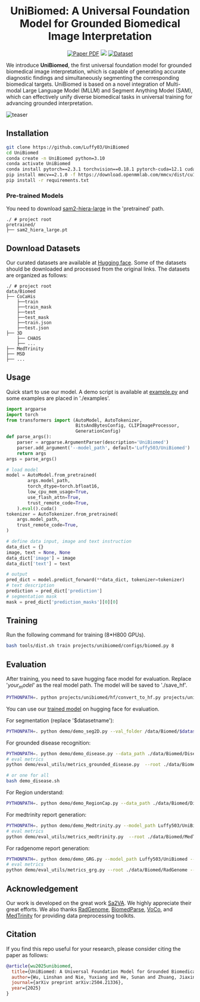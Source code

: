 <div align="center">
<h1>UniBiomed: A Universal Foundation Model for Grounded Biomedical Image Interpretation</h1>

<a href="https://arxiv.org/abs/2504.21336"><img src='https://img.shields.io/badge/arXiv-Preprint-red' alt='Paper PDF'></a>
<a href='https://huggingface.co/Luffy503/UniBiomed'><img src='https://img.shields.io/badge/%F0%9F%A4%97%20Hugging%20Face-Models-blue'></a>
<a href='https://huggingface.co/datasets/Luffy503/UniBiomed'><img src='https://img.shields.io/badge/%F0%9F%A4%97%20Hugging%20Face-Dataset-green' alt='Dataset'></a>
</div>

We introduce **UniBiomed**, the first universal foundation model for grounded biomedical image interpretation, which is capable of generating accurate diagnostic findings and simultaneously segmenting the corresponding biomedical targets. UniBiomed is based on a novel integration of Multi-modal Large Language Model (MLLM) and Segment Anything Model (SAM), which can effectively unify diverse biomedical tasks in universal training for advancing grounded interpretation.

![teaser](assets/fig1.png)

[//]: # (## News)

[//]: # ()
[//]: # (- **2025-04-30:** Paper, code, models, and datasets are released.)

## Installation
```bash
git clone https://github.com/Luffy03/UniBiomed
cd UniBiomed
conda create -n UniBiomed python=3.10
conda activate UniBiomed
conda install pytorch==2.3.1 torchvision==0.18.1 pytorch-cuda=12.1 cuda -c pytorch  -c "nvidia/label/cuda-12.1.0" -c "nvidia/label/cuda-12.1.1"
pip install mmcv==2.1.0 -f https://download.openmmlab.com/mmcv/dist/cu121/torch2.3/index.html
pip install -r requirements.txt
```

### Pre-trained Models

You need to download [sam2-hiera-large](https://huggingface.co/facebook/sam2-hiera-large) in the 'pretrained' path.
```
./ # project root
pretrained/
├── sam2_hiera_large.pt
```

## Download Datasets

Our curated datasets are available at [Hugging face](https://huggingface.co/Luffy503/UniBiomed). Some of the datasets should be downloaded and processed from the original links. The datasets are organized as follows:
```
./ # project root
data/Biomed
├── CoCaHis
    ├──train
    ├──train_mask
    ├──test
    ├──test_mask
    ├──train.json
    ├──test.json
├── 3D
    ├── CHAOS
    ├── ...
├── MedTrinity
├── MSD
├── ...
```

## Usage
Quick start to use our model. A demo script is available at [example.py](https://github.com/Luffy03/UniBiomed/blob/main/example.py) and some examples are placed in './examples'.
```python
import argparse
import torch
from transformers import (AutoModel, AutoTokenizer,
                          BitsAndBytesConfig, CLIPImageProcessor,
                          GenerationConfig)
def parse_args():
    parser = argparse.ArgumentParser(description='UniBiomed')
    parser.add_argument('--model_path', default='Luffy503/UniBiomed')
    return args
args = parse_args()

# load model
model = AutoModel.from_pretrained(
        args.model_path,
        torch_dtype=torch.bfloat16,
        low_cpu_mem_usage=True,
        use_flash_attn=True,
        trust_remote_code=True,
    ).eval().cuda()
tokenizer = AutoTokenizer.from_pretrained(
    args.model_path,
    trust_remote_code=True,
)

# define data input, image and text instruction
data_dict = {}
image, text = None, None
data_dict['image'] = image
data_dict['text'] = text

# output
pred_dict = model.predict_forward(**data_dict, tokenizer=tokenizer)
# text description
prediction = pred_dict['prediction']
# segmentation mask
mask = pred_dict['prediction_masks'][0][0]
```

## Training

Run the following command for training (8*H800 GPUs).
```bash
bash tools/dist.sh train projects/unibiomed/configs/biomed.py 8
```

## Evaluation

After training, you need to save hugging face model for evaluation. Replace '$your_model$' as the real model path. The model will be saved to './save_hf'.
```bash
PYTHONPATH=. python projects/unibiomed/hf/convert_to_hf.py projects/unibiomed/configs/biomed.py --pth-model ./work_dirs/biomed/$your_model$.pth --save-path ./save_hf
```

You can use our [trained model](https://huggingface.co/Luffy503/UniBiomed) on hugging face for evaluation.

For segmentation (replace '$datasetname'):
```bash
PYTHONPATH=. python demo/demo_seg2D.py --val_folder /data/Biomed/$datasetname --work-dir ./val_results/$datasetname --model_path Luffy503/UniBiomed
```

For grounded disease recognition:
```bash
PYTHONPATH=. python demo/demo_disease.py --data_path ./data/Biomed/Disease/$datasetname --model_path Luffy503/UniBiomed --save_dir ./val_results/Grounded_disease/$datasetname
# eval metrics
python demo/eval_utils/metrics_grounded_disease.py  --root ./data/Biomed/Disease/$datasetname --prediction_dir_path ./val_results/Grounded_disease/$datasetname

# or one for all
bash demo_disease.sh
```

For Region understand:
```bash
PYTHONPATH=. python demo/demo_RegionCap.py --data_path ./data/Biomed/Disease/$datasetname --model_path Luffy503/UniBiomed --save_dir ./val_results/region_understand/$datasetname
```

For medtrinity report generation:
```bash
PYTHONPATH=. python demo/demo_Medtrinity.py --model_path Luffy503/UniBiomed
# eval metrics
python demo/eval_utils/metrics_medtrinity.py  --root ./data/Biomed/MedTrinity --gt_json_path train.json --prediction_dir_path ./val_results/MedTrinity
```

For radgenome report generation:
```bash
PYTHONPATH=. python demo/demo_GRG.py --model_path Luffy503/UniBiomed --save_dir ./val_results/Grounded_Report_Generation/RadGenome
# eval metrics
python demo/eval_utils/metrics_grg.py --root ./data/Biomed/RadGenome --prediction_dir_path ./val_results/Grounded_Report_Generation/RadGenome
```

## Acknowledgement <a name="Acknowledgment"></a>

Our work is developed on the great work [Sa2VA](https://github.com/magic-research/Sa2VA). We highly appreciate their great efforts. We also thanks [RadGenome](https://huggingface.co/datasets/RadGenome/RadGenome-ChestCT), [BiomedParse](https://github.com/microsoft/BiomedParse), [VoCo](https://github.com/Luffy03/VoCo), and [MedTrinity](https://github.com/UCSC-VLAA/MedTrinity-25M) for providing data preprocessing toolkits.

## Citation

If you find this repo useful for your research, please consider citing the paper as follows:

```bibtex
@article{wu2025unibiomed,
  title={UniBiomed: A Universal Foundation Model for Grounded Biomedical Image Interpretation},
  author={Wu, Linshan and Nie, Yuxiang and He, Sunan and Zhuang, Jiaxin and Chen, Hao},
  journal={arXiv preprint arXiv:2504.21336},
  year={2025}
}
```
